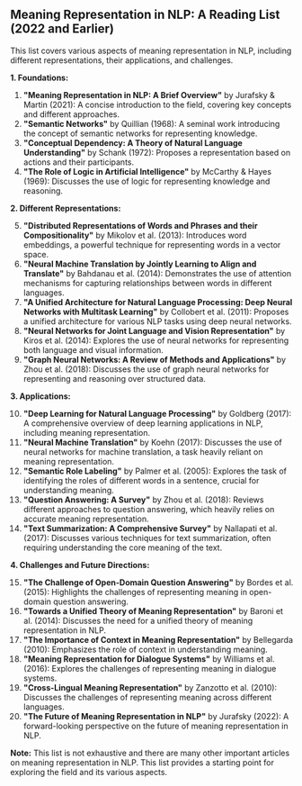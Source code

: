 ## Meaning Representation in NLP: A Reading List (2022 and Earlier)

This list covers various aspects of meaning representation in NLP, including different representations, their applications, and challenges.

**1. Foundations:**

1. **"Meaning Representation in NLP: A Brief Overview"** by Jurafsky & Martin (2021): A concise introduction to the field, covering key concepts and different approaches.
2. **"Semantic Networks"** by Quillian (1968): A seminal work introducing the concept of semantic networks for representing knowledge.
3. **"Conceptual Dependency: A Theory of Natural Language Understanding"** by Schank (1972): Proposes a representation based on actions and their participants.
4. **"The Role of Logic in Artificial Intelligence"** by McCarthy & Hayes (1969): Discusses the use of logic for representing knowledge and reasoning.

**2. Different Representations:**

5. **"Distributed Representations of Words and Phrases and their Compositionality"** by Mikolov et al. (2013): Introduces word embeddings, a powerful technique for representing words in a vector space.
6. **"Neural Machine Translation by Jointly Learning to Align and Translate"** by Bahdanau et al. (2014): Demonstrates the use of attention mechanisms for capturing relationships between words in different languages.
7. **"A Unified Architecture for Natural Language Processing: Deep Neural Networks with Multitask Learning"** by Collobert et al. (2011): Proposes a unified architecture for various NLP tasks using deep neural networks.
8. **"Neural Networks for Joint Language and Vision Representation"** by Kiros et al. (2014): Explores the use of neural networks for representing both language and visual information.
9. **"Graph Neural Networks: A Review of Methods and Applications"** by Zhou et al. (2018): Discusses the use of graph neural networks for representing and reasoning over structured data.

**3. Applications:**

10. **"Deep Learning for Natural Language Processing"** by Goldberg (2017): A comprehensive overview of deep learning applications in NLP, including meaning representation.
11. **"Neural Machine Translation"** by Koehn (2017): Discusses the use of neural networks for machine translation, a task heavily reliant on meaning representation.
12. **"Semantic Role Labeling"** by Palmer et al. (2005): Explores the task of identifying the roles of different words in a sentence, crucial for understanding meaning.
13. **"Question Answering: A Survey"** by Zhou et al. (2018): Reviews different approaches to question answering, which heavily relies on accurate meaning representation.
14. **"Text Summarization: A Comprehensive Survey"** by Nallapati et al. (2017): Discusses various techniques for text summarization, often requiring understanding the core meaning of the text.

**4. Challenges and Future Directions:**

15. **"The Challenge of Open-Domain Question Answering"** by Bordes et al. (2015): Highlights the challenges of representing meaning in open-domain question answering.
16. **"Towards a Unified Theory of Meaning Representation"** by Baroni et al. (2014): Discusses the need for a unified theory of meaning representation in NLP.
17. **"The Importance of Context in Meaning Representation"** by Bellegarda (2010): Emphasizes the role of context in understanding meaning.
18. **"Meaning Representation for Dialogue Systems"** by Williams et al. (2016): Explores the challenges of representing meaning in dialogue systems.
19. **"Cross-Lingual Meaning Representation"** by Zanzotto et al. (2010): Discusses the challenges of representing meaning across different languages.
20. **"The Future of Meaning Representation in NLP"** by Jurafsky (2022): A forward-looking perspective on the future of meaning representation in NLP.

**Note:** This list is not exhaustive and there are many other important articles on meaning representation in NLP. This list provides a starting point for exploring the field and its various aspects.